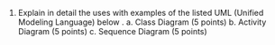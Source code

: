1.	Explain in detail the uses with examples of the listed UML (Unified Modeling Language) below 	.  a.	 Class Diagram (5 points)
b.  Activity Diagram (5 points) 
c.	Sequence Diagram (5 points)
